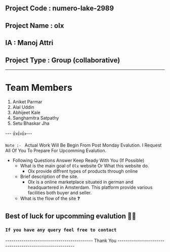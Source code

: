 

## Project Code : numero-lake-2989
## Project Name : olx
## IA : Manoj Attri
## Project Type : Group (collaborative)
---

# Team Members

1. Aniket Parmar
2. Alal Uddin
3. Abhijeet Kale
4. Sanghamitra Satpathy
5. Setu Bhaskar Jha

--- 👍👍👍---

`Note :- ` Actual Work Will Be Begin From Post Monday Evalution. I Request All Of You To Prepare For Upcomming
Evalution.
 - Following Questions Answer Keep Ready With You (If Possible)
   - What is the main goal of `Olx` website Or What this website do.
     - Olx provide diffrent types of products through online
   - Brief description of the site. 
     - Olx is a online marketplace situated in german and headquartered in Amsterdam. This platform provide various facilities both buyer and seller.
   - What is the flow of the site ❓

## Best of luck for upcomming evalution 🧑‍💻

### `If you have any query feel free to contact`
------------------------------------------- Thank You ---------------------------------------------------------

